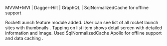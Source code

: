 MVVM+MVI | Dagger-Hilt | GraphQL | SqlNormalizedCache for offline support

RocketLaunch feature module added.
User can see list of all rocket launch sites with thumbnails .
Tapping on list item shows detail screen with detailed information and image.
Used SqlNormalizedCache Apollo for offline support and data caching .

